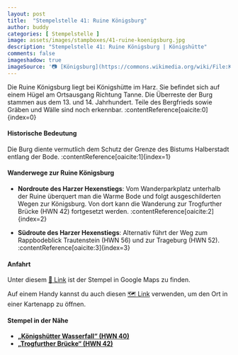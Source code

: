 ```yaml
---
layout: post
title:  "Stempelstelle 41: Ruine Königsburg"
author: buddy
categories: [ Stempelstelle ]
image: assets/images/stampboxes/41-ruine-koenigsburg.jpg
description: "Stempelstelle 41: Ruine Königsburg | Königshütte"
comments: false
imageshadow: true
imageSource: '📷 [Königsburg](https://commons.wikimedia.org/wiki/File:K%C3%B6nigsburg.JPG) von <a href="//commons.wikimedia.org/wiki/User:B.Thomas95" title="User:B.Thomas95">Thomas Binder</a> unter Lizenz [CC BY-SA 4.0](https://creativecommons.org/licenses/by-sa/4.0)'
---
```


Die Ruine Königsburg liegt bei Königshütte im Harz. Sie befindet sich auf einem Hügel am Ortsausgang Richtung Tanne. Die Überreste der Burg stammen aus dem 13. und 14. Jahrhundert. Teile des Bergfrieds sowie Gräben und Wälle sind noch erkennbar. :contentReference[oaicite:0]{index=0}

#### Historische Bedeutung

Die Burg diente vermutlich dem Schutz der Grenze des Bistums Halberstadt entlang der Bode. :contentReference[oaicite:1]{index=1}

#### Wanderwege zur Ruine Königsburg

- **Nordroute des Harzer Hexenstiegs**: Vom Wanderparkplatz unterhalb der Ruine überquert man die Warme Bode und folgt ausgeschilderten Wegen zur Königsburg. Von dort kann die Wanderung zur Trogfurther Brücke (HWN 42) fortgesetzt werden. :contentReference[oaicite:2]{index=2}

- **Südroute des Harzer Hexenstiegs**: Alternativ führt der Weg zum Rappbodeblick Trautenstein (HWN 56) und zur Trageburg (HWN 52). :contentReference[oaicite:3]{index=3}

#### Anfahrt

Unter diesem [📍 Link](https://www.google.com/maps/dir/?api=1&origin=&destination=51.73841%2C%2010.76719) ist der Stempel in Google Maps zu finden.

<div class="android-only">
  Auf einem Handy kannst du auch diesen 
  <a href="geo:51.73841,10.76719">🗺️ Link</a> 
  verwenden, um den Ort in einer Kartenapp zu öffnen.
  <p></p>
</div>

#### Stempel in der Nähe

- [**„Königshütter Wasserfall“ (HWN 40)**](/stempelstelle-40-koenigshuetter-wasserfall)
- [**„Trogfurther Brücke“ (HWN 42)**](/stempelstelle-42-trogfurther-bruecke)
